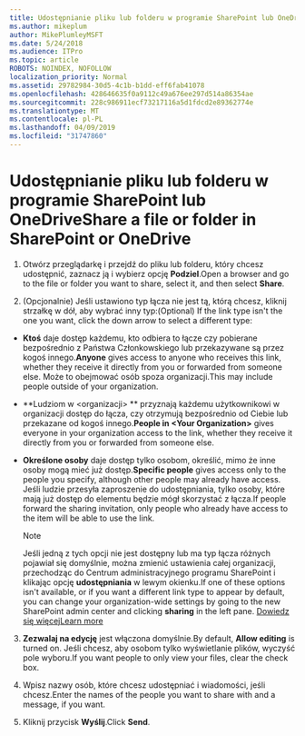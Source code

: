 ```yaml
---
title: Udostępnianie pliku lub folderu w programie SharePoint lub OneDrive
ms.author: mikeplum
author: MikePlumleyMSFT
ms.date: 5/24/2018
ms.audience: ITPro
ms.topic: article
ROBOTS: NOINDEX, NOFOLLOW
localization_priority: Normal
ms.assetid: 29782984-30d5-4c1b-b1dd-eff6fab41078
ms.openlocfilehash: 428646635f0a9112c49a676ee297d514a86354ae
ms.sourcegitcommit: 228c986911ecf73217116a5d1fdcd2e89362774e
ms.translationtype: MT
ms.contentlocale: pl-PL
ms.lasthandoff: 04/09/2019
ms.locfileid: "31747860"
---
```

# <a name="share-a-file-or-folder-in-sharepoint-or-onedrive"></a><span data-ttu-id="e1c01-102">Udostępnianie pliku lub folderu w programie SharePoint lub OneDrive</span><span class="sxs-lookup"><span data-stu-id="e1c01-102">Share a file or folder in SharePoint or OneDrive</span></span>

1. <span data-ttu-id="e1c01-103">Otwórz przeglądarkę i przejdź do pliku lub folderu, który chcesz udostępnić, zaznacz ją i wybierz opcję **Podziel**.</span><span class="sxs-lookup"><span data-stu-id="e1c01-103">Open a browser and go to the file or folder you want to share, select it, and then select **Share**.</span></span> 
    
2. <span data-ttu-id="e1c01-104">(Opcjonalnie) Jeśli ustawiono typ łącza nie jest tą, którą chcesz, kliknij strzałkę w dół, aby wybrać inny typ:</span><span class="sxs-lookup"><span data-stu-id="e1c01-104">(Optional) If the link type isn't the one you want, click the down arrow to select a different type:</span></span>
    
  - <span data-ttu-id="e1c01-105">**Ktoś** daje dostęp każdemu, kto odbiera to łącze czy pobierane bezpośrednio z Państwa Członkowskiego lub przekazywane są przez kogoś innego.</span><span class="sxs-lookup"><span data-stu-id="e1c01-105">**Anyone** gives access to anyone who receives this link, whether they receive it directly from you or forwarded from someone else.</span></span> <span data-ttu-id="e1c01-106">Może to obejmować osób spoza organizacji.</span><span class="sxs-lookup"><span data-stu-id="e1c01-106">This may include people outside of your organization.</span></span> 
    
  - <span data-ttu-id="e1c01-107">\*\*Ludziom w \<organizacji\> \*\* przyznają każdemu użytkownikowi w organizacji dostęp do łącza, czy otrzymują bezpośrednio od Ciebie lub przekazane od kogoś innego.</span><span class="sxs-lookup"><span data-stu-id="e1c01-107">**People in \<Your Organization\>** gives everyone in your organization access to the link, whether they receive it directly from you or forwarded from someone else.</span></span> 
    
  - <span data-ttu-id="e1c01-108">**Określone osoby** daje dostęp tylko osobom, określić, mimo że inne osoby mogą mieć już dostęp.</span><span class="sxs-lookup"><span data-stu-id="e1c01-108">**Specific people** gives access only to the people you specify, although other people may already have access.</span></span> <span data-ttu-id="e1c01-109">Jeśli ludzie przesyła zaproszenie do udostępniania, tylko osoby, które mają już dostęp do elementu będzie mógł skorzystać z łącza.</span><span class="sxs-lookup"><span data-stu-id="e1c01-109">If people forward the sharing invitation, only people who already have access to the item will be able to use the link.</span></span> 
    
    > [!NOTE]
    > <span data-ttu-id="e1c01-110">Jeśli jedną z tych opcji nie jest dostępny lub ma typ łącza różnych pojawiał się domyślnie, można zmienić ustawienia całej organizacji, przechodząc do Centrum administracyjnego programu SharePoint i klikając opcję **udostępniania** w lewym okienku.</span><span class="sxs-lookup"><span data-stu-id="e1c01-110">If one of these options isn't available, or if you want a different link type to appear by default, you can change your organization-wide settings by going to the new SharePoint admin center and clicking **sharing** in the left pane.</span></span> [<span data-ttu-id="e1c01-111">Dowiedz się więcej</span><span class="sxs-lookup"><span data-stu-id="e1c01-111">Learn more</span></span>](https://go.microsoft.com/fwlink/?linkid=866426)
  
3. <span data-ttu-id="e1c01-112">**Zezwalaj na edycję** jest włączona domyślnie.</span><span class="sxs-lookup"><span data-stu-id="e1c01-112">By default, **Allow editing** is turned on.</span></span> <span data-ttu-id="e1c01-113">Jeśli chcesz, aby osobom tylko wyświetlanie plików, wyczyść pole wyboru.</span><span class="sxs-lookup"><span data-stu-id="e1c01-113">If you want people to only view your files, clear the check box.</span></span> 
    
4. <span data-ttu-id="e1c01-114">Wpisz nazwy osób, które chcesz udostępniać i wiadomości, jeśli chcesz.</span><span class="sxs-lookup"><span data-stu-id="e1c01-114">Enter the names of the people you want to share with and a message, if you want.</span></span>
    
5. <span data-ttu-id="e1c01-115">Kliknij przycisk **Wyślij**.</span><span class="sxs-lookup"><span data-stu-id="e1c01-115">Click **Send**.</span></span> 
    

